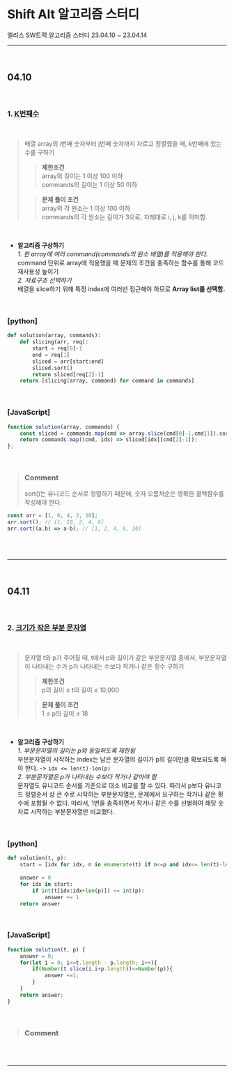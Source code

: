 # Shift Alt 알고리즘 스터디
엘리스 SW트랙 알고리즘 스터디 23.04.10 ~ 23.04.14

---
<br>

## 04.10

<br>  

### 1. [**K번째수**](https://school.programmers.co.kr/learn/courses/30/lessons/42748)  
  
<br>  

> 배열 array의 i번째 숫자부터 j번째 숫자까지 자르고 정렬했을 때, k번째에 있는 수를 구하기
>>  **제한조건**  
array의 길이는 1 이상 100 이하  
commands의 길이는 1 이상 50 이하  
>  
>> **문제 풀이 조건**  
array의 각 원소는 1 이상 100 이하  
commands의 각 원소는 길이가 3으로, 차례대로 i, j, k를 의미함.    
  
<br>  

 - **알고리즘 구상하기**  
*1. 한 array에 여러 command(commands의 원소 배열)를 적용해야 한다.*  
command 단위로 array에 적용했을 때 문제의 조건을 충족하는 함수를 통해 코드 재사용성 높이기  
*2. 자료구조 선택하기*  
배열을 slice하기 위해 특정 index에 여러번 접근해야 하므로 **Array list를 선택함.**

<br>

### [python]  

```Python
def solution(array, commands):
    def slicing(arr, req):
        start = req[0]-1
        end = req[1]
        sliced = arr[start:end]
        sliced.sort()
        return sliced[req[2]-1]
    return [slicing(array, command) for command in commands]
```

<br>

### [JavaScript]  

```JavaScript
function solution(array, commands) {
    const sliced = commands.map(cmd => array.slice(cmd[0]-1,cmd[1]).sort((a,b) => a-b));
    return commands.map((cmd, idx) => sliced[idx][cmd[2]-1]);
};
```  
<br> 

>### **Comment**  
>sort()는 유니코드 순서로 정렬하기 때문에, 숫자 오름차순은 명확한 콜백함수를 작성해야 한다.
```JavaScript
const arr = [1, 6, 4, 2, 10];
arr.sort(); // [1, 10, 2, 4, 6]
arr.sort((a,b) => a-b); // [1, 2, 4, 6, 10]
```

<br>
<br>

---
<br>

## 04.11

<br>  

### 2. [**크기가 작은 부분 문자열**](https://school.programmers.co.kr/learn/courses/30/lessons/147355)  
  
<br>  

> 문자열 t와 p가 주어질 때, t에서 p와 길이가 같은 부분문자열 중에서, 부분문자열이 나타내는 수가 p가 나타내는 수보다 작거나 같은 횟수 구하기
>>  **제한조건**  
p의 길이 ≤ t의 길이 ≤ 10,000   
>  
>> **문제 풀이 조건**  
1 ≤ p의 길이 ≤ 18     
  
<br>  

- **알고리즘 구상하기**  
*1. 부문문자열의 길이는 p와 동일하도록 제한됨*  
  부분문자열이 시작하는 index는 남은 문자열의 길이가 p의 길이만큼 확보되도록 해야 한다. -> `idx <= len(t)-len(p)`  
*2. 부분문자열은 p가 나타내는 수보다 작거나 같아야 함*  
문자열도 유니코드 순서를 기준으로 대소 비교를 할 수 있다. 따라서 p보다 유니코드 정렬순서 상 큰 수로 시작하는 부분문자열은, 문제에서 요구하는 작거나 같은 횟수에 포함될 수 없다. 따라서, 1번을 충족하면서 작거나 같은 수를 선별하여 해당 숫자로 시작하는 부분문자열만 비교했다.

<br>

### [python]  

```Python
def solution(t, p):
    start = [idx for idx, n in enumerate(t) if n<=p and idx<= len(t)-len(p)]
    
    answer = 0
    for idx in start:
        if int(t[idx:idx+len(p)]) <= int(p):
            answer += 1
    return answer
```

<br>

### [JavaScript]  

```JavaScript
function solution(t, p) {
    answer = 0;
    for(let i = 0; i<=t.length - p.length; i++){
        if(Number(t.slice(i,i+p.length))<=Number(p)){
            answer +=1;
        }
    }
    return answer;
}
```  
<br> 

>### **Comment**  


<br>
<br>

---
<br>

